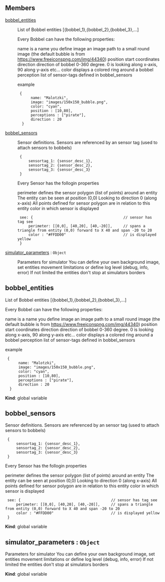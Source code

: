 ## Members

<dl>
<dt><a href="#bobbel_entities">bobbel_entities</a></dt>
<dd><p>List of Bobbel entities
[{bobbel_1},{bobbel_2},{bobbel_3},...]</p>
<p>Every Bobbel can have the following properties:</p>
<p> name is a name you define
 image an image path to a small round image (the default bubble is from <a href="https://www.freeiconspng.com/img/44340">https://www.freeiconspng.com/img/44340</a>)
 position start coordinates
 direction direction of bobbel 0-360 degree. 0 is looking along x-axis, 90 along y-axis etc...
 color displays a colored ring around a bobbel
 perception list of sensor-tags defined in bobbel_sensors</p>
<p> example</p>
<pre><code> {
      name: &quot;Malotzki&quot;,
      image: &quot;images/150x150_bubble.png&quot;,
      color: &quot;cyan&quot;,
      position : [10,80],
      perceptions : [&quot;pirate&quot;],
      direction : 20
  }
</code></pre></dd>
<dt><a href="#bobbel_sensors">bobbel_sensors</a></dt>
<dd><p>Sensor definitions. Sensors are referenced by an sensor tag (used to attach sensors to bobbels)</p>
<pre><code> {
     sensortag_1: {sensor_desc_1},
     sensortag_2: {sensor_desc_2},
     sensortag_3: {sensor_desc_3}
 }
</code></pre><p>Every Sensor has the follogin properties</p>
<p> perimeter   defines the sensor polygon (list of points) around an entity
             The entity can be seen at position (0,0) Looking to direction 0 (along x-axis)
             All points defined for sensor polygon are in relation to this entity
 color       in which sensor is displayed</p>
<pre><code> see: {                                         // sensor has tag see
     perimeter: [[0,0], [40,20], [40,-20]],     // spans a triangle from entity (0,0) forward to X 40 and span -20 to 20
     color : &quot;#FFDD00&quot;                          // is displayed yellow
 }
</code></pre></dd>
<dt><a href="#simulator_parameters">simulator_parameters</a> : <code>Object</code></dt>
<dd><p>Parameters for simulator
You can define your own background image, set entities movement limitations or define log level (debug, info, error)
If not limited the entities don&#39;t stop at simulators borders</p>
</dd>
</dl>

<a name="bobbel_entities"></a>

## bobbel_entities
List of Bobbel entities[{bobbel_1},{bobbel_2},{bobbel_3},...]Every Bobbel can have the following properties: name is a name you define image an image path to a small round image (the default bubble is from https://www.freeiconspng.com/img/44340) position start coordinates direction direction of bobbel 0-360 degree. 0 is looking along x-axis, 90 along y-axis etc... color displays a colored ring around a bobbel perception list of sensor-tags defined in bobbel_sensors example     {          name: "Malotzki",          image: "images/150x150_bubble.png",          color: "cyan",          position : [10,80],          perceptions : ["pirate"],          direction : 20      }

**Kind**: global variable  
<a name="bobbel_sensors"></a>

## bobbel_sensors
Sensor definitions. Sensors are referenced by an sensor tag (used to attach sensors to bobbels)     {         sensortag_1: {sensor_desc_1},         sensortag_2: {sensor_desc_2},         sensortag_3: {sensor_desc_3}     }Every Sensor has the follogin properties perimeter   defines the sensor polygon (list of points) around an entity             The entity can be seen at position (0,0) Looking to direction 0 (along x-axis)             All points defined for sensor polygon are in relation to this entity color       in which sensor is displayed     see: {                                         // sensor has tag see         perimeter: [[0,0], [40,20], [40,-20]],     // spans a triangle from entity (0,0) forward to X 40 and span -20 to 20         color : "#FFDD00"                          // is displayed yellow     }

**Kind**: global variable  
<a name="simulator_parameters"></a>

## simulator_parameters : <code>Object</code>
Parameters for simulatorYou can define your own background image, set entities movement limitations or define log level (debug, info, error)If not limited the entities don't stop at simulators borders

**Kind**: global variable  

